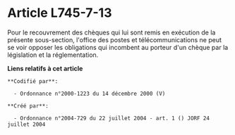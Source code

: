 # Article L745-7-13

Pour le recouvrement des chèques qui lui sont remis en exécution de la présente sous-section, l'office des postes et
télécommunications ne peut se voir opposer les obligations qui incombent au porteur d'un chèque par la législation et la
réglementation.

**Liens relatifs à cet article**

	**Codifié par**:

	  - Ordonnance n°2000-1223 du 14 décembre 2000 (V)

	**Créé par**:

	  - Ordonnance n°2004-729 du 22 juillet 2004 - art. 1 () JORF 24 juillet 2004
